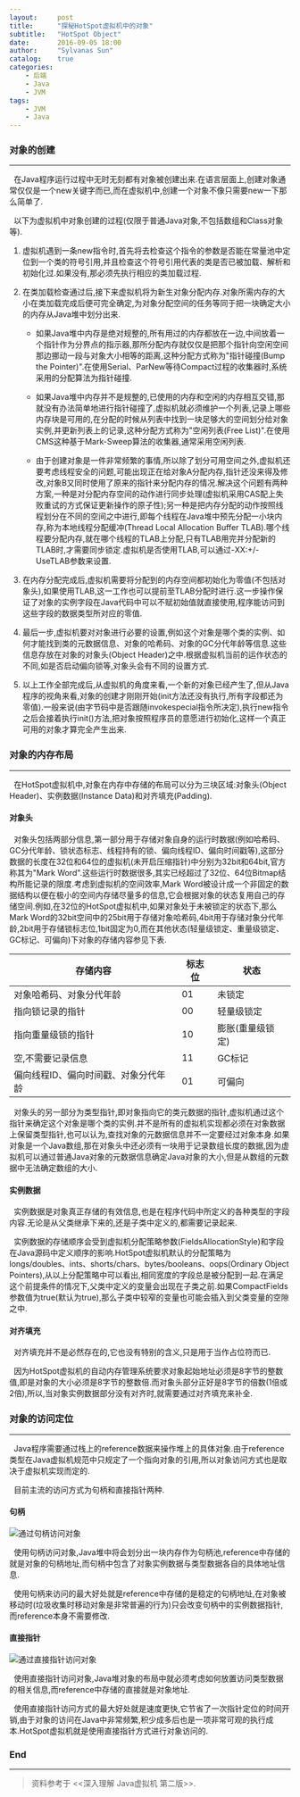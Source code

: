 ```yaml
---
layout:     post
title:      "探秘HotSpot虚拟机中的对象"
subtitle:   "HotSpot Object"
date:       2016-09-05 18:00
author:     "Sylvanas Sun"
catalog:    true
categories: 
    - 后端
    - Java
    - JVM
tags:
    - JVM
    - Java
---
```



### 对象的创建


----------


&nbsp;&nbsp;在Java程序运行过程中无时无刻都有对象被创建出来.在语言层面上,创建对象通常仅仅是一个new关键字而已,而在虚拟机中,创建一个对象不像只需要new一下那么简单了.

&nbsp;&nbsp;以下为虚拟机中对象创建的过程(仅限于普通Java对象,不包括数组和Class对象等).

 1. 虚拟机遇到一条new指令时,首先将去检查这个指令的参数是否能在常量池中定位到一个类的符号引用,并且检查这个符号引用代表的类是否已被加载、解析和初始化过.如果没有,那必须先执行相应的类加载过程.

 2. 在类加载检查通过后,接下来虚拟机将为新生对象分配内存.对象所需内存的大小在类加载完成后便可完全确定,为对象分配空间的任务等同于把一块确定大小的内存从Java堆中划分出来.
  
    - 如果Java堆中内存是绝对规整的,所有用过的内存都放在一边,中间放着一个指针作为分界点的指示器,那所分配内存就仅仅是把那个指针向空闲空间那边挪动一段与对象大小相等的距离,这种分配方式称为"指针碰撞(Bump the Pointer)".在使用Serial、ParNew等待Compact过程的收集器时,系统采用的分配算法为指针碰撞.

    - 如果Java堆中内存并不是规整的,已使用的内存和空闲的内存相互交错,那就没有办法简单地进行指针碰撞了,虚拟机就必须维护一个列表,记录上哪些内存块是可用的,在分配的时候从列表中找到一块足够大的空间划分给对象实例,并更新列表上的记录,这种分配方式称为"空闲列表(Free List)".在使用CMS这种基于Mark-Sweep算法的收集器,通常采用空闲列表.
    
    - 由于创建对象是一件非常频繁的事情,所以除了划分可用空间之外,虚拟机还要考虑线程安全的问题,可能出现正在给对象A分配内存,指针还没来得及修改,对象B又同时使用了原来的指针来分配内存的情况.解决这个问题有两种方案,一种是对分配内存空间的动作进行同步处理(虚拟机采用CAS配上失败重试的方式保证更新操作的原子性);另一种是把内存分配的动作按照线程划分在不同的空间之中进行,即每个线程在Java堆中预先分配一小块内存,称为本地线程分配缓冲(Thread Local Allocation Buffer TLAB).哪个线程要分配内存,就在哪个线程的TLAB上分配,只有TLAB用完并分配新的TLAB时,才需要同步锁定.虚拟机是否使用TLAB,可以通过-XX:+/-UseTLAB参数来设置.
    
 3. 在内存分配完成后,虚拟机需要将分配到的内存空间都初始化为零值(不包括对象头),如果使用TLAB,这一工作也可以提前至TLAB分配时进行.这一步操作保证了对象的实例字段在Java代码中可以不赋初始值就直接使用,程序能访问到这些字段的数据类型所对应的零值.

 4. 最后一步,虚拟机要对对象进行必要的设置,例如这个对象是哪个类的实例、如何才能找到类的元数据信息、对象的哈希码、对象的GC分代年龄等信息.这些信息存放在对象的对象头(Object Header)之中.根据虚拟机当前的运作状态的不同,如是否启动偏向锁等,对象头会有不同的设置方式.

 5. 以上工作全部完成后,从虚拟机的角度来看,一个新的对象已经产生了,但从Java程序的视角来看,对象的创建才刚刚开始(init方法还没有执行,所有字段都还为零值).一般来说(由字节码中是否跟随invokespecial指令所决定),执行new指令之后会接着执行init()方法,把对象按照程序员的意愿进行初始化,这样一个真正可用的对象才算完全产生出来.

### 对象的内存布局


----------


&nbsp;&nbsp;在HotSpot虚拟机中,对象在内存中存储的布局可以分为三块区域:对象头(Object Header)、实例数据(Instance Data)和对齐填充(Padding).

#### 对象头

&nbsp;&nbsp;对象头包括两部分信息,第一部分用于存储对象自身的运行时数据(例如哈希码、GC分代年龄、锁状态标志、线程持有的锁、偏向线程ID、偏向时间戳等),这部分数据的长度在32位和64位的虚拟机(未开启压缩指针)中分别为32bit和64bit,官方称其为"Mark Word".这些运行时数据很多,其实已经超过了32位、64位Bitmap结构所能记录的限度.考虑到虚拟机的空间效率,Mark Word被设计成一个非固定的数据结构以便在极小的空间内存储尽量多的信息,它会根据对象的状态复用自己的存储空间.例如,在32位的HotSpot虚拟机中,如果对象处于未被锁定的状态下,那么Mark Word的32bit空间中的25bit用于存储对象哈希码,4bit用于存储对象分代年龄,2bit用于存储锁标志位,1bit固定为0,而在其他状态(轻量级锁定、重量级锁定、GC标记、可偏向)下对象的存储内容参见下表.

| 存储内容                             | 标志位 | 状态             |
| ------------------------------------ | ------ | ---------------- |
| 对象哈希码、对象分代年龄             | 01     | 未锁定           |
| 指向锁记录的指针                     | 00     | 轻量级锁定       |
| 指向重量级锁的指针                   | 10     | 膨胀(重量级锁定) |
| 空,不需要记录信息                    | 11     | GC标记           |
| 偏向线程ID、偏向时间戳、对象分代年龄 | 01     | 可偏向           |

&nbsp;&nbsp;对象头的另一部分为类型指针,即对象指向它的类元数据的指针,虚拟机通过这个指针来确定这个对象是哪个类的实例.并不是所有的虚拟机实现都必须在对象数据上保留类型指针,也可以认为,查找对象的元数据信息并不一定要经过对象本身.如果对象是一个Java数组,那在对象头中还必须有一块用于记录数组长度的数据,因为虚拟机可以通过普通Java对象的元数据信息确定Java对象的大小,但是从数组的元数据中无法确定数组的大小.

#### 实例数据

&nbsp;&nbsp;实例数据是对象真正存储的有效信息,也是在程序代码中所定义的各种类型的字段内容.无论是从父类继承下来的,还是子类中定义的,都需要记录起来.

&nbsp;&nbsp;实例数据的存储顺序会受到虚拟机分配策略参数(FieldsAllocationStyle)和字段在Java源码中定义顺序的影响.HotSpot虚拟机默认的分配策略为longs/doubles、ints、shorts/chars、bytes/booleans、oops(Ordinary Object Pointers),从以上分配策略中可以看出,相同宽度的字段总是被分配到一起.在满足这个前提条件的情况下,父类中定义的变量会出现在子类之前.如果CompactFields参数值为true(默认为true),那么子类中较窄的变量也可能会插入到父类变量的空隙之中.

#### 对齐填充

&nbsp;&nbsp;对齐填充并不是必然存在的,它也没有特别的含义,只是用于当作占位符而已.

&nbsp;&nbsp;因为HotSpot虚拟机的自动内存管理系统要求对象起始地址必须是8字节的整数值,即是对象的大小必须是8字节的整数倍.而对象头部分正好是8字节的倍数(1倍或2倍),所以,当对象实例数据部分没有对齐时,就需要通过对齐填充来补全.

### 对象的访问定位


----------


&nbsp;&nbsp;Java程序需要通过栈上的reference数据来操作堆上的具体对象.由于reference类型在Java虚拟机规范中只规定了一个指向对象的引用,所以对象访问方式也是取决于虚拟机实现而定的.

&nbsp;&nbsp;目前主流的访问方式为句柄和直接指针两种.

#### 句柄

![通过句柄访问对象](http://ww1.sinaimg.cn/mw690/63503acbjw1f7l9o8a5qpj20tw0fhmyc.jpg)

&nbsp;&nbsp;使用句柄访问对象,Java堆中将会划分出一块内存作为句柄池,reference中存储的就是对象的句柄地址,而句柄中包含了对象实例数据与类型数据各自的具体地址信息.

&nbsp;&nbsp;使用句柄来访问的最大好处就是reference中存储的是稳定的句柄地址,在对象被移动时(垃圾收集时移动对象是非常普遍的行为)只会改变句柄中的实例数据指针,而reference本身不需要修改.

#### 直接指针

![通过直接指针访问对象](http://ww2.sinaimg.cn/mw690/63503acbjw1f7l9o8m90vj20tw0fhq3w.jpg)

&nbsp;&nbsp;使用直接指针访问对象,Java堆对象的布局中就必须考虑如何放置访问类型数据的相关信息,而reference中存储的直接就是对象地址.

&nbsp;&nbsp;使用直接指针访问方式的最大好处就是速度更快,它节省了一次指针定位的时间开销,由于对象的访问在Java中非常频繁,积少成多后也是一项非常可观的执行成本.HotSpot虚拟机就是使用直接指针方式进行对象访问的.

### End


----------


> 资料参考于 <<深入理解 Java虚拟机 第二版>>.